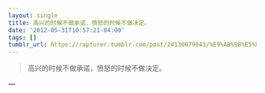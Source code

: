 ```yaml
---
layout: single
title: 高兴的时候不做承诺，愤怒的时候不做决定。
date: '2012-05-31T10:57:21-04:00'
tags: []
tumblr_url: https://rapturer.tumblr.com/post/24130079643/%E9%AB%98%E5%85%B4%E7%9A%84%E6%97%B6%E5%80%99%E4%B8%8D%E5%81%9A%E6%89%BF%E8%AF%BA%E6%84%A4%E6%80%92%E7%9A%84%E6%97%B6%E5%80%99%E4%B8%8D%E5%81%9A%E5%86%B3%E5%AE%9A
---
```

> 高兴的时候不做承诺，愤怒的时候不做决定。

—
